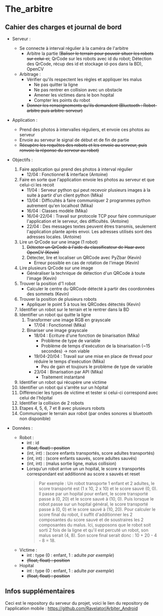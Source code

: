 # The_arbitre

## Cahier des charges et journal de bord

- Serveur :
    - Se connecte à interval régulier à la caméra de l'arbitre
      - Arbitre la partie (<del>Baliser le terrain pour pouvoir situer les robots sur celui-ci</del>; QrCode sur les robots avec id du robot; Détection des QrCode, récup des id et stockage id-pos dans la BD), OpenCV
    - Arbitrage :
      - Vérifier qu'ils respectent les règles et appliquer les malus
        - Ne pas quitter la ligne
        - Ne pas rentrer en collision avec un obstacle
        - Amener les victimes dans le bon hopital
        - Compter les points du robot
      - <del>Donner les renseignements qu'ils demandent (Bluetooth : Robot-arbitre puis arbitre-serveur)</del>
      
- Application :
    - Prend des photos à intervalles réguliers, et envoie ces photos au serveur
    - Envoie au serveur le signal de début et de fin de partie
    - <del>Récupère les requêtes des robots et les envoie au serveur, puis renvoie la réponse du serveur au robot)</del>

- Objectifs :
    1. Faire application qui prend des photos à interval régulier
        - 12/04 : Fonctionnel & interface (Antoine)
    2. Faire en sorte que l'application envoie les photos au serveur et que celui-ci les recoit
        - 11/04 : Serveur python qui peut recevoir plusieurs images à la suite à partir d'un client python (Mika)
        - 13/04 : Difficultés à faire communiquer 2 programmes python autrement qu'en localhost (Mika)
        - 16/04 : Classes modèle (Mika)
        - 16/04-22/04 : Travail sur protocole TCP pour faire communiquer l'application et le serveur, des difficultés. (Antoine)
        - 22/04 : Des messages textes peuvent êtres transmis, seulement l'application plante après envoi. Les adresses utilisés sont des                   adresses locales. (Antoine)
    3. Lire un QrCode sur une image (1 robot)
        1. <del>Détecter un QrCode à l'aide du classificateur de Haar avec OpenCV (Kevin)</del>
        2. Détecter, lire et localiser un QRCode avec PyZbar (Kevin)
            - Erreur possible en cas de rotation de l'image (Kevin)
    4. Lire plusieurs QrCode sur une image
        - Généraliser la technique de détection d'un QRCode à toute l'image (Kevin)
    5. Trouver la position d'1 robot
        - Calculer le centre du QRCode détecté à partir des coordonnées des sommets (Kevin)
    6. Trouver la position de plusieurs robots
        - Appliquer le point 5 à tous les QRCodes détectés (Kevin)
    4. Identifier un robot sur le terrain et le rentrer dans la BD
    5. Identifier un robot qui quitte la ligne
        1. Transformer une image RGB en grayscale
            - 17/04 : Fonctionnel (Mika)
        2. Binariser une image grayscale
            - 18/04 : Ecriture d'une fonction de binarisation (Mika)
                - Problème de type de variable
                - Problème de temps d'exécution de la binarisation (~15 secondes) -> non viable
            - 19/04-20/04 : Travail sur une mise en place de thread pour réduire le temps d'exécution (Mika)
                - Peu de gain et toujours le problème de type de variable
            - 23/04 : Binarisation par API (Mika)
                - Traitement instantané
    6. Identifier un robot qui récupère une victime
    7. Identifier un robot qui s'arrête sur un hôpital
    8. Différencier les types de victime et tester si celui-ci correspond avec celui de l'hôpital
    9. Identifier la collision de 2 robots
    10. Etapes 4, 5, 6, 7 et 8 avec plusieurs robots
    11. Communiquer le terrain aux robot (par ondes sonores si bluetooth non disponible)

- Données :
    - Robot :
        - int : id
        - <del>(float, float) : position</del>
        - (int, int) : (score enfants transportés, score adultes transportés)
        - (int, int) : (score enfants sauvés, score adultes sauvés)
        - (int, int) : (malus sortie ligne, malus collision)
        - Lorsqu'un robot arrive un un hopital, le score x transportés correspondant est additionné au score x sauvés et reset
            > Par exemple : Un robot transporte 1 enfant et 2 adultes, le score transporté est (1 x 10, 2 x 10) et le score sauvé (0, 0). Il passe par un hopital pour enfant, le score transporté passe à (0, 20) et le score sauvé à (10, 0). Puis lorsque le robot passe sur un hopital général, le score transporté passe à (0, 0) et le score sauvé à (10, 20). Pour calculer le score final du robot, il suffit d'additionner les 2 composantes du score sauvé et de soustraires les 2 composantes du malus. Ici, supposons que le robot soit sorti 2 fois de la ligne et qu'il est percuté un robot, son malus serait (4, 8). Son score final serait donc : 10 + 20 - 4 - 8 = 18.
    - Victime :
        - int : type (0 : enfant, 1 : adulte *par exemple*)
        - <del>(float, float) : position</del>
    - Hopital
        - int : type (0 : enfant, 1 : adulte *par exemple*)
        - <del>(float, float) : position</del>

## Infos supplémentaires

Ceci est le repository du serveur du projet, voici le lien du repository de l'application mobile :
https://github.com/Ravelator/Arbiter_Android
